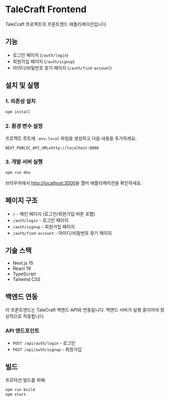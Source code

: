 # TaleCraft Frontend

TaleCraft 프로젝트의 프론트엔드 애플리케이션입니다.

## 기능

- 로그인 페이지 (`/auth/login`)
- 회원가입 페이지 (`/auth/signup`)
- 아이디/비밀번호 찾기 페이지 (`/auth/find-account`)

## 설치 및 실행

### 1. 의존성 설치

```bash
npm install
```

### 2. 환경 변수 설정

프로젝트 루트에 `.env.local` 파일을 생성하고 다음 내용을 추가하세요:

```
NEXT_PUBLIC_API_URL=http://localhost:8080
```

### 3. 개발 서버 실행

```bash
npm run dev
```

브라우저에서 [http://localhost:3000](http://localhost:3000)을 열어 애플리케이션을 확인하세요.

## 페이지 구조

- `/` - 메인 페이지 (로그인/회원가입 버튼 포함)
- `/auth/login` - 로그인 페이지
- `/auth/signup` - 회원가입 페이지
- `/auth/find-account` - 아이디/비밀번호 찾기 페이지

## 기술 스택

- Next.js 15
- React 19
- TypeScript
- Tailwind CSS

## 백엔드 연동

이 프론트엔드는 TaleCraft 백엔드 API와 연동됩니다. 백엔드 서버가 실행 중이어야 정상적으로 작동합니다.

### API 엔드포인트

- `POST /api/auth/login` - 로그인
- `POST /api/auth/signup` - 회원가입

## 빌드

프로덕션 빌드를 위해:

```bash
npm run build
npm start
```
